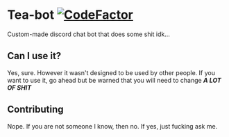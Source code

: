 # Tea-bot [![CodeFactor](https://www.codefactor.io/repository/github/fajsiex/tea-bot/badge/master)](https://www.codefactor.io/repository/github/fajsiex/tea-bot/overview/master)
Custom-made discord chat bot that does some shit idk...

## Can I use it?
Yes, sure. However it wasn't designed to be used by other people.
If you want to use it, go ahead but be warned that you will need to change ***A LOT OF SHIT***

## Contributing
Nope. If you are not someone I know, then no. If yes, just fucking ask me.
